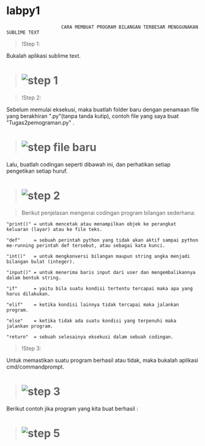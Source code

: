 # labpy1

                        CARA MEMBUAT PROGRAM BILANGAN TERBESAR MENGGUNAKAN SUBLIME TEXT

>!Step 1:
  
  Bukalah aplikasi sublime text.

># ![step 1](https://user-images.githubusercontent.com/46733958/52322873-6d683c80-2a0d-11e9-88e9-4ecb5bc5270e.png)

>!Step 2:
  
  Sebelum memulai eksekusi, maka buatlah folder baru dengan penamaan file yang berakhiran ".py"(tanpa tanda kutip), contoh file yang saya buat "Tugas2pemograman.py" . 
  
># ![step file baru](https://user-images.githubusercontent.com/46733958/52328897-c511a280-2a23-11e9-8f3f-fed59754046e.png)  
  
  Lalu, buatlah codingan seperti dibawah ini, dan perhatikan setiap pengetikan setiap huruf.

># ![step 2](https://user-images.githubusercontent.com/46733958/52324523-32b5d280-2a14-11e9-9313-86e105df2c66.png)

>Berikut penjelasan mengenai codingan program bilangan sederhana:
  
```
"print()" = untuk mencetak atau menampilkan objek ke perangkat keluaran (layar) atau ke file teks.

"def"     = sebuah perintah python yang tidak akan aktif sampai python me-running perintah def tersebut, atau sebagai kata kunci.

"int()"   = untuk mengkonversi bilangan maupun string angka menjadi bilangan bulat (integer).

"input()" = untuk menerima baris input dari user dan mengembalikannya dalam bentuk string.

"if"      = yaitu bila suatu kondisi tertentu tercapai maka apa yang harus dilakukan. 

"elif"    = ketika kondisi lainnya tidak tercapai maka jalankan program.

"else"    = ketika tidak ada suatu kondisi yang terpenuhi maka jalankan program.

"return"  = sebuah selesainya eksekusi dalam sebuah codingan.
```

>!Step 3:

  Untuk memastikan suatu program berhasil atau tidak, maka bukalah aplikasi cmd/commandprompt.
  
  ># ![step 3](https://user-images.githubusercontent.com/46733958/52327503-ef149600-2a1e-11e9-830f-25bf899f47be.png)

  Berikut contoh jika program yang kita buat berhasil :
  
  ># ![step 5](https://user-images.githubusercontent.com/46733958/52328644-e32ad300-2a22-11e9-9206-3a3b363d21c2.png)
